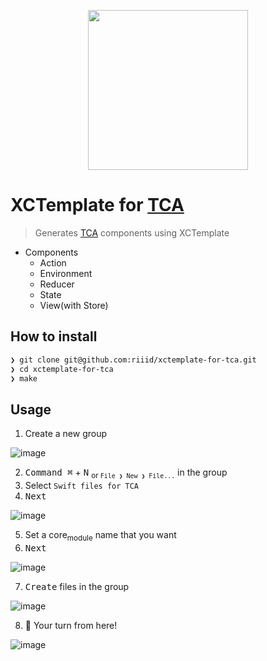 <p align="center">
  <img src="https://user-images.githubusercontent.com/1744446/106479190-62a5ec80-64ed-11eb-8446-07d2a782af37.png" width=256/>
</p>

# XCTemplate for [TCA]

> Generates [TCA] components using XCTemplate

* Components
  * Action
  * Environment
  * Reducer
  * State
  * View(with Store)

## How to install

```sh
❯ git clone git@github.com:riiid/xctemplate-for-tca.git
❯ cd xctemplate-for-tca
❯ make
```

## Usage

1. Create a new group

![image](https://user-images.githubusercontent.com/1744446/106472348-ee1b7f80-64e5-11eb-8ab1-717b9e386e4b.png)

2. <kbd>Command ⌘</kbd> + <kbd>N</kbd> <sub>or `File ❯ New ❯ File...`</sub> in the group
3. Select `Swift files for TCA`
4. <kbd>Next</kbd>

![image](https://user-images.githubusercontent.com/1744446/106472373-f4a9f700-64e5-11eb-80cf-6263fb794af2.png)

5. Set a core<sub>module</sub> name that you want
6. <kbd>Next</kbd>

![image](https://user-images.githubusercontent.com/1744446/106472392-f96eab00-64e5-11eb-9a5f-1b81f0bd5737.png)

7. <kbd>Create</kbd> files in the group

![image](https://user-images.githubusercontent.com/1744446/106472410-fd9ac880-64e5-11eb-8a2c-9f22ab66a5da.png)

8. :tada: Your turn from here!

![image](https://user-images.githubusercontent.com/1744446/106477357-6b95be80-64eb-11eb-9e23-1c6ab7802767.png)


[TCA]: https://github.com/pointfreeco/swift-composable-architecture

